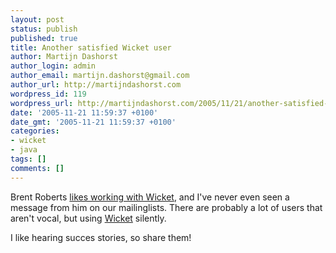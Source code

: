 ```yaml
---
layout: post
status: publish
published: true
title: Another satisfied Wicket user
author: Martijn Dashorst
author_login: admin
author_email: martijn.dashorst@gmail.com
author_url: http://martijndashorst.com
wordpress_id: 119
wordpress_url: http://martijndashorst.com/2005/11/21/another-satisfied-wicket-user/
date: '2005-11-21 11:59:37 +0100'
date_gmt: '2005-11-21 11:59:37 +0100'
categories:
- wicket
- java
tags: []
comments: []
---
```

<p>
Brent Roberts <a href="http://www.javalobby.org/java/forums/m91955205#91955205">likes working with Wicket</a>, and I've never even seen a message from him on our mailinglists. There are probably a lot of users that aren't vocal, but using <a href="http://wicket.sf.net">Wicket</a> silently.</p>
<p>I like hearing succes stories, so share them!</p>
